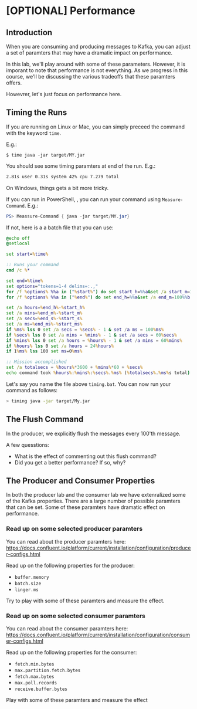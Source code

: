 # [OPTIONAL] Performance

## Introduction

When you are consuming and producing messages to Kafka, you can adjust a set of paramters that may have a dramatic impact on performance.

In this lab, we'll play around with some of these parameters. 
However, it is imporant to note that performance is not everything. 
As we progress in this course, we'll be discussing the various tradeoffs that these paramters offers.

Howevrer, let's just focus on performance here.


## Timing the Runs

If you are running on Linux or Mac, you can simply preceed the command with the keyword `time`.

E.g.:

```shell
$ time java -jar target/MY.jar
```

You should see some timing paramters at end of the run. E.g.:

```sh
2.81s user 0.31s system 42% cpu 7.279 total
```

On Windows, things gets a bit more tricky. 

If you can run in PowerShell, , you can run your command using `Measure-Command`. E.g.:

```powershell
PS> Meassure-Command { java -jar target/MY.jar}
```

If not, here is a a batch file that you can use: 

```bat
@echo off
@setlocal

set start=%time%

:: Runs your command
cmd /c %*

set end=%time%
set options="tokens=1-4 delims=:.,"
for /f %options% %%a in ("%start%") do set start_h=%%a&set /a start_m=100%%b %% 100&set /a start_s=100%%c %% 100&set /a start_ms=100%%d %% 100
for /f %options% %%a in ("%end%") do set end_h=%%a&set /a end_m=100%%b %% 100&set /a end_s=100%%c %% 100&set /a end_ms=100%%d %% 100

set /a hours=%end_h%-%start_h%
set /a mins=%end_m%-%start_m%
set /a secs=%end_s%-%start_s%
set /a ms=%end_ms%-%start_ms%
if %ms% lss 0 set /a secs = %secs% - 1 & set /a ms = 100%ms%
if %secs% lss 0 set /a mins = %mins% - 1 & set /a secs = 60%secs%
if %mins% lss 0 set /a hours = %hours% - 1 & set /a mins = 60%mins%
if %hours% lss 0 set /a hours = 24%hours%
if 1%ms% lss 100 set ms=0%ms%

:: Mission accomplished
set /a totalsecs = %hours%*3600 + %mins%*60 + %secs%
echo command took %hours%:%mins%:%secs%.%ms% (%totalsecs%.%ms%s total)
```

Let's say you name the file above `timing.bat`. 
You can now run your command as follows: 

```sh
> timing java -jar target/My.jar
```

## The Flush Command

In the producer, we explicitly flush the messages every 100'th message. 

A few quesstions:

* What is the effect of commenting out this flush command? 
* Did you get a better performance? If so, why?

## The Producer and Consumer Properties

In both the producer lab and the consumer lab we have extenralized some of the Kafka properties.
There are a large number of possible paramters that can be set.
Some of these paramters have dramatic effect on performance.

### Read up on some selected producer paramters

You can read about the producer paramters here: https://docs.confluent.io/platform/current/installation/configuration/producer-configs.html

Read up on the following properties for the producer:

* `buffer.memory`
* `batch.size`
* `linger.ms`

Try to play with some of these paramters and measure the effect. 

### Read up on some selected consumer paramters

You can read about the consumer paramters here: https://docs.confluent.io/platform/current/installation/configuration/consumer-configs.html

Read up on the following properties for the consumer:

* `fetch.min.bytes`
* `max.partition.fetch.bytes`
* `fetch.max.bytes`
* `max.poll.records`
* `receive.buffer.bytes`

Play with some of these paramters and measure the effect
